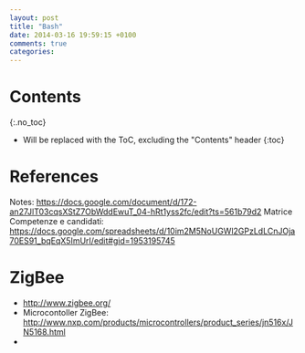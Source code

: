 ```yaml
---
layout: post
title: "Bash"
date: 2014-03-16 19:59:15 +0100
comments: true
categories: 
---
```

# Contents
{:.no_toc}

* Will be replaced with the ToC, excluding the "Contents" header
{:toc}


# References

Notes: https://docs.google.com/document/d/172-an27JlT03cqsXStZ7ObWddEwuT_04-hRt1yss2fc/edit?ts=561b79d2
Matrice Competenze e candidati: https://docs.google.com/spreadsheets/d/10im2M5NoUGWl2GPzLdLCnJOja70ES91_bqEqX5ImUrI/edit#gid=1953195745


# ZigBee

* http://www.zigbee.org/
* Microcontoller ZigBee: http://www.nxp.com/products/microcontrollers/product_series/jn516x/JN5168.html
* 
